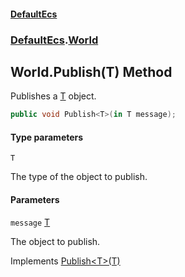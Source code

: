 #### [DefaultEcs](DefaultEcs.md 'DefaultEcs')
### [DefaultEcs](DefaultEcs.md#DefaultEcs 'DefaultEcs').[World](World.md 'DefaultEcs.World')

## World.Publish<T>(T) Method

Publishes a [T](World.Publish_T_(T).md#DefaultEcs.World.Publish_T_(T).T 'DefaultEcs.World.Publish<T>(T).T') object.

```csharp
public void Publish<T>(in T message);
```
#### Type parameters

<a name='DefaultEcs.World.Publish_T_(T).T'></a>

`T`

The type of the object to publish.
#### Parameters

<a name='DefaultEcs.World.Publish_T_(T).message'></a>

`message` [T](World.Publish_T_(T).md#DefaultEcs.World.Publish_T_(T).T 'DefaultEcs.World.Publish<T>(T).T')

The object to publish.

Implements [Publish&lt;T&gt;(T)](IPublisher.Publish_T_(T).md 'DefaultEcs.IPublisher.Publish<T>(T)')